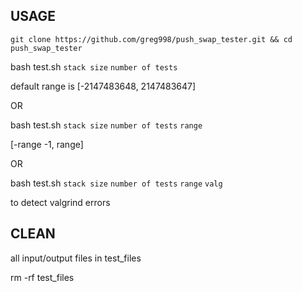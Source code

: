 USAGE
-------------------------------------------------------------------------------------------

```git clone https://github.com/greg998/push_swap_tester.git && cd push_swap_tester```

bash test.sh `stack size` `number of tests`

default range is [-2147483648, 2147483647]

OR

bash test.sh `stack size` `number of tests` `range`

[-range -1, range]

OR
 
bash test.sh `stack size` `number of tests` `range` `valg`

to detect valgrind errors

CLEAN
-------------------------------------------------------------------------------------------

all input/output files in test_files

rm -rf test_files
